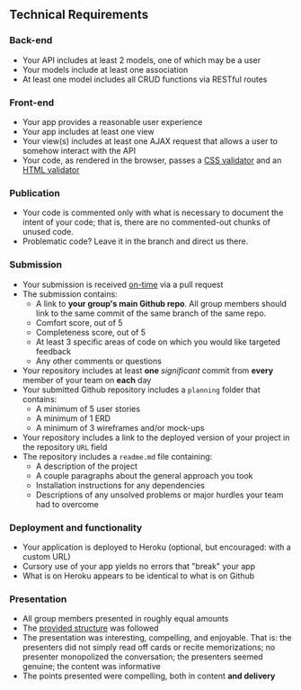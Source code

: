 ## Technical Requirements

### Back-end
- Your API includes at least 2 models, one of which may be a user
- Your models include at least one association
- At least one model includes all CRUD functions via RESTful routes

### Front-end
- Your app provides a reasonable user experience
- Your app includes at least one view
- Your view(s) includes at least one AJAX request that allows a user to somehow interact with the API
- Your code, as rendered in the browser, passes a [CSS validator](http://jigsaw.w3.org/css-validator/) and an [HTML validator](https://validator.w3.org/)

### Publication
- Your code is commented only with what is necessary to document the intent of your code; that is, there are no commented-out chunks of unused code.
- Problematic code?  Leave it in the branch and direct us there.

### Submission
- Your submission is received [on-time](readme.md) via a pull request
- The submission contains:
  - A link to **your group's main Github repo**. All group members should link to the same commit of the same branch of the same repo.
  - Comfort score, out of 5
  - Completeness score, out of 5
  - At least 3 specific areas of code on which you would like targeted feedback
  - Any other comments or questions
- Your repository includes at least **one** *significant* commit from **every** member of your team on **each** day
- Your submitted Github repository includes a `planning` folder that contains:
  - A minimum of 5 user stories
  - A minimum of 1 ERD
  - A minimum of 3 wireframes and/or mock-ups
- Your repository includes a link to the deployed version of your project in the repository `URL` field
- The repository includes a `readme.md` file containing:
  - A description of the project
  - A couple paragraphs about the general approach you took
  - Installation instructions for any dependencies
  - Descriptions of any unsolved problems or major hurdles your team had to overcome

### Deployment and functionality
- Your application is deployed to Heroku (optional, but encouraged: with a custom URL)
- Cursory use of your app yields no errors that "break" your app
- What is on Heroku appears to be identical to what is on Github

### Presentation
- All group members presented in roughly equal amounts
- The [provided structure](readme.md) was followed
- The presentation was interesting, compelling, and enjoyable. That is: the presenters did not simply read off cards or recite memorizations; no presenter monopolized the conversation; the presenters seemed genuine; the content was informative
- The points presented were compelling, both in content **and delivery**

